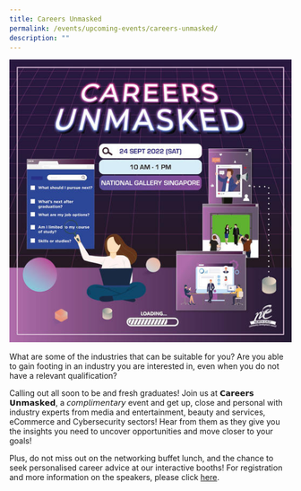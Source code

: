 ```yaml
---
title: Careers Unmasked
permalink: /events/upcoming-events/careers-unmasked/
description: ""
---
```


![](/images/Careers%20Unmasked%20KV.jpg)

What are some of the industries that can be suitable for you? Are you able to gain footing in an industry you are interested in, even when you do not have a relevant qualification?

Calling out all soon to be and fresh graduates! Join us at 𝗖𝗮𝗿𝗲𝗲𝗿𝘀 𝗨𝗻𝗺𝗮𝘀𝗸𝗲𝗱, a 𝘤𝘰𝘮𝘱𝘭𝘪𝘮𝘦𝘯𝘵𝘢𝘳𝘺 event and get up, close and personal with industry experts from media and entertainment, beauty and services, eCommerce and Cybersecurity sectors! Hear from them as they give you the insights you need to uncover opportunities and move closer to your goals!

Plus, do not miss out on the networking buffet lunch, and the chance to seek personalised career advice at our interactive booths! For registration and more information on the speakers, please click [here](https://www.careersunmasked.com/).